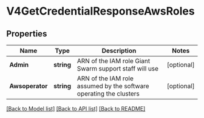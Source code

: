 # V4GetCredentialResponseAwsRoles

## Properties

Name | Type | Description | Notes
------------ | ------------- | ------------- | -------------
**Admin** | **string** | ARN of the IAM role Giant Swarm support staff will use | [optional] 
**Awsoperator** | **string** | ARN of the IAM role assumed by the software operating the clusters | [optional] 

[[Back to Model list]](../README.md#documentation-for-models) [[Back to API list]](../README.md#documentation-for-api-endpoints) [[Back to README]](../README.md)


